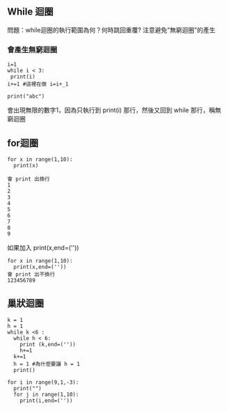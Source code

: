 ## While 迴圈
問題：while迴圈的執行範圍為何？何時跳回重覆? 注意避免"無窮迴圈"的產生

### 會產生無窮迴圈
```
i=1
while i < 3:
 print(i)
i+=1 #這裡在做 i=i+_1

print("abc")
```
會出現無限的數字1，因為只執行到 print(i) 那行，然後又回到 while 那行，稱無窮迴圈

## for迴圈
```
for x in range(1,10):
  print(x)
  
會 print 出換行
1
2
3
4
5
6
7
8
9
```
如果加入 print(x,end=(''))
```
for x in range(1,10):
  print(x,end=(''))
會 print 出不換行 
123456789
```
## 巢狀迴圈
```
k = 1
h = 1
while k <6 :
  while h < 6:
    print (k,end=(''))
    h+=1
  k+=1
  h = 1 #為什麼要讓 h = 1
  print()
```
```
for i in range(9,1,-3):
  print("")
  for j in range(1,10):
    print(i,end=(''))


